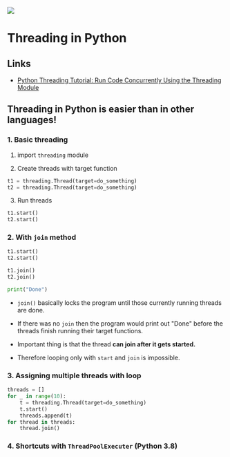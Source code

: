 ![](https://www.python.org/static/community_logos/python-logo.png)

# Threading in Python

## Links

- [Python Threading Tutorial: Run Code Concurrently Using the Threading Module](https://www.youtube.com/watch?v=IEEhzQoKtQU)

## Threading in Python is easier than in other languages!

### 1. Basic threading

1. import `threading` module

2. Create threads with target function

```python
t1 = threading.Thread(target=do_something)
t2 = threading.Thread(target=do_something)
```

3. Run threads

```python
t1.start()
t2.start()
```

### 2. With `join` method

```python
t1.start()
t2.start()

t1.join()
t2.join()

print("Done")
```

- `join()` basically locks the program until those currently running threads are done.

- If there was no `join` then the program would print out "Done" before the threads finish running their target functions.

- Important thing is that the thread **can join after it gets started.**

- Therefore looping only with `start` and `join` is impossible.

### 3. Assigning multiple threads with loop

```python
threads = []
for _ in range(10):
    t = threading.Thread(target=do_something)
    t.start()
    threads.append(t)
for thread in threads:
    thread.join()
```

### 4. Shortcuts with `ThreadPoolExecuter` (Python 3.8)
